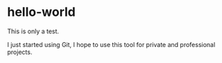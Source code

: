 # hello-world
This is only a test.

I just started using Git, I hope to use this tool for private and professional projects.
